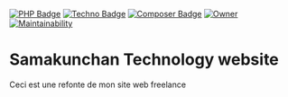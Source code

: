 [![PHP Badge](https://img.shields.io/badge/Language-PHP-blueviolet)](https://www.php.net/docs.php)
[![Techno Badge](https://img.shields.io/badge/Technology-Symfony5-blue)](https://www.php.net/docs.php)
[![Composer Badge](https://img.shields.io/badge/Dependency-Composer-lightgrey)](https://www.php.net/docs.php)
[![Owner](https://img.shields.io/badge/Owner-Samakunchan%20Technology-blue)](https://my-services.samakunchan.fr/)
[![Maintainability](https://api.codeclimate.com/v1/badges/96e0988b002016223a75/maintainability)](https://codeclimate.com/github/samakunchan/samatech/maintainability)

# Samakunchan Technology website

Ceci est une refonte de mon site web freelance
